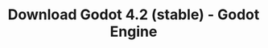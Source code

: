 ---
# Generated by /tools/generators/src/download_archive_generator !!! do not edit by hand !!!
title: 'Download Godot 4.2 (stable) - Godot Engine'
type: 'download/archive'
name: '4.2'
flavor: 'stable'
release_date: '2023-11-30T03:00:00-00:00'
release_notes: 'article/godot-4-2-arrives-in-style/'
primaryPlatforms:
  - 'android.apk'
  - 'linux.64'
  - 'macos.universal'
  - 'windows.64'
  - 'web'
  - 'templates'
links:
  android.apk:
    name: 'android.apk'
    title: 'Android'
    caption: 'Universal APK (ARM64 + ARMv7 + x86_64 + x86)'
    tags:
      - 'APK download'
      - 'ARM64/v7'
      - 'x86 (64 & 32 bit)'
    hosts:
      github_builds:
        regular: 'https://github.com/godotengine/godot-builds/releases/download/4.2-stable/Godot_v4.2-stable_android_editor.apk'
        mono: '#'
      github:
        regular: 'https://github.com/godotengine/godot/releases/download/4.2-stable/Godot_v4.2-stable_android_editor.apk'
        mono: '#'
  linux.64:
    name: 'linux.64'
    title: 'Linux'
    caption: 'Standard (x86_64)'
    tags:
      - '64 bit'
    hosts:
      github_builds:
        regular: 'https://github.com/godotengine/godot-builds/releases/download/4.2-stable/Godot_v4.2-stable_linux.x86_64.zip'
        mono: 'https://github.com/godotengine/godot-builds/releases/download/4.2-stable/Godot_v4.2-stable_mono_linux_x86_64.zip'
      github:
        regular: 'https://github.com/godotengine/godot/releases/download/4.2-stable/Godot_v4.2-stable_linux.x86_64.zip'
        mono: 'https://github.com/godotengine/godot/releases/download/4.2-stable/Godot_v4.2-stable_mono_linux_x86_64.zip'
  macos.universal:
    name: 'macos.universal'
    title: 'macOS'
    caption: 'Universal (x86_64 + Apple Silicon)'
    tags:
      - 'Intel/Apple Silicon'
      - '64 bit'
    hosts:
      github_builds:
        regular: 'https://github.com/godotengine/godot-builds/releases/download/4.2-stable/Godot_v4.2-stable_macos.universal.zip'
        mono: 'https://github.com/godotengine/godot-builds/releases/download/4.2-stable/Godot_v4.2-stable_mono_macos.universal.zip'
      github:
        regular: 'https://github.com/godotengine/godot/releases/download/4.2-stable/Godot_v4.2-stable_macos.universal.zip'
        mono: 'https://github.com/godotengine/godot/releases/download/4.2-stable/Godot_v4.2-stable_mono_macos.universal.zip'
  windows.64:
    name: 'windows.64'
    title: 'Windows'
    caption: 'Standard (x86_64)'
    tags:
      - '64 bit'
    hosts:
      github_builds:
        regular: 'https://github.com/godotengine/godot-builds/releases/download/4.2-stable/Godot_v4.2-stable_win64.exe.zip'
        mono: 'https://github.com/godotengine/godot-builds/releases/download/4.2-stable/Godot_v4.2-stable_mono_win64.zip'
      github:
        regular: 'https://github.com/godotengine/godot/releases/download/4.2-stable/Godot_v4.2-stable_win64.exe.zip'
        mono: 'https://github.com/godotengine/godot/releases/download/4.2-stable/Godot_v4.2-stable_mono_win64.zip'
  web:
    name: 'web'
    title: 'Web editor'
    caption: ''
    tags:
      - 'Self-hosted'
      - 'Cross-platform'
    hosts:
      github_builds:
        regular: 'https://github.com/godotengine/godot-builds/releases/download/4.2-stable/Godot_v4.2-stable_web_editor.zip'
        mono: '#'
      github:
        regular: 'https://github.com/godotengine/godot/releases/download/4.2-stable/Godot_v4.2-stable_web_editor.zip'
        mono: '#'
  linux.arm64:
    name: 'linux.arm64'
    title: 'Linux'
    caption: 'Standard (ARM64)'
    tags:
      - 'ARM64'
      - '64 bit'
    hosts:
      github_builds:
        regular: 'https://github.com/godotengine/godot-builds/releases/download/4.2-stable/Godot_v4.2-stable_linux.arm64.zip'
        mono: 'https://github.com/godotengine/godot-builds/releases/download/4.2-stable/Godot_v4.2-stable_mono_linux_arm64.zip'
      github:
        regular: 'https://github.com/godotengine/godot/releases/download/4.2-stable/Godot_v4.2-stable_linux.arm64.zip'
        mono: 'https://github.com/godotengine/godot/releases/download/4.2-stable/Godot_v4.2-stable_mono_linux_arm64.zip'
  linux.32:
    name: 'linux.32'
    title: 'Linux'
    caption: 'Standard (x86)'
    tags:
      - '32 bit'
    hosts:
      github_builds:
        regular: 'https://github.com/godotengine/godot-builds/releases/download/4.2-stable/Godot_v4.2-stable_linux.x86_32.zip'
        mono: 'https://github.com/godotengine/godot-builds/releases/download/4.2-stable/Godot_v4.2-stable_mono_linux_x86_32.zip'
      github:
        regular: 'https://github.com/godotengine/godot/releases/download/4.2-stable/Godot_v4.2-stable_linux.x86_32.zip'
        mono: 'https://github.com/godotengine/godot/releases/download/4.2-stable/Godot_v4.2-stable_mono_linux_x86_32.zip'
  linux.arm32:
    name: 'linux.arm32'
    title: 'Linux'
    caption: 'Standard (ARM32)'
    tags:
      - 'ARM32'
      - '32 bit'
    hosts:
      github_builds:
        regular: 'https://github.com/godotengine/godot-builds/releases/download/4.2-stable/Godot_v4.2-stable_linux.arm32.zip'
        mono: 'https://github.com/godotengine/godot-builds/releases/download/4.2-stable/Godot_v4.2-stable_mono_linux_arm32.zip'
      github:
        regular: 'https://github.com/godotengine/godot/releases/download/4.2-stable/Godot_v4.2-stable_linux.arm32.zip'
        mono: 'https://github.com/godotengine/godot/releases/download/4.2-stable/Godot_v4.2-stable_mono_linux_arm32.zip'
  windows.32:
    name: 'windows.32'
    title: 'Windows'
    caption: 'Standard (x86)'
    tags:
      - '32 bit'
    hosts:
      github_builds:
        regular: 'https://github.com/godotengine/godot-builds/releases/download/4.2-stable/Godot_v4.2-stable_win32.exe.zip'
        mono: 'https://github.com/godotengine/godot-builds/releases/download/4.2-stable/Godot_v4.2-stable_mono_win32.zip'
      github:
        regular: 'https://github.com/godotengine/godot/releases/download/4.2-stable/Godot_v4.2-stable_win32.exe.zip'
        mono: 'https://github.com/godotengine/godot/releases/download/4.2-stable/Godot_v4.2-stable_mono_win32.zip'
  aar_library:
    name: 'aar_library'
    title: 'AAR library'
    caption: ''
    tags:
      - 'Android plugins'
      - 'Java'
      - 'Kotlin'
    hosts:
      github_builds:
        regular: 'https://github.com/godotengine/godot-builds/releases/download/4.2-stable/godot-lib.4.2.stable.template_release.aar'
        mono: '#'
      github:
        regular: 'https://github.com/godotengine/godot/releases/download/4.2-stable/godot-lib.4.2.stable.template_release.aar'
        mono: '#'
  templates:
    name: 'templates'
    title: 'Export templates'
    caption: ''
    tags:
      - 'Used to export your games to all supported platforms'
    hosts:
      github_builds:
        regular: 'https://github.com/godotengine/godot-builds/releases/download/4.2-stable/Godot_v4.2-stable_export_templates.tpz'
        mono: 'https://github.com/godotengine/godot-builds/releases/download/4.2-stable/Godot_v4.2-stable_mono_export_templates.tpz'
      github:
        regular: 'https://github.com/godotengine/godot/releases/download/4.2-stable/Godot_v4.2-stable_export_templates.tpz'
        mono: 'https://github.com/godotengine/godot/releases/download/4.2-stable/Godot_v4.2-stable_mono_export_templates.tpz'
---